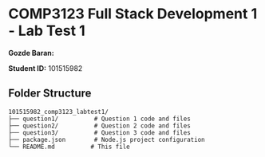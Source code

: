 # COMP3123 Full Stack Development 1 - Lab Test 1

**Gozde Baran:**

**Student ID:** 101515982

## Folder Structure

```
101515982_comp3123_labtest1/
├── question1/          # Question 1 code and files
├── question2/          # Question 2 code and files
├── question3/          # Question 3 code and files
├── package.json        # Node.js project configuration
└── README.md          # This file
```
